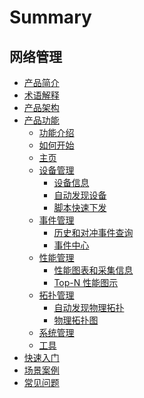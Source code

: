 # Summary

## 网络管理

* [产品简介](README.md)
* [术语解释](术语解释/basic.md)
* [产品架构](产品架构图/arch.md)
* [产品功能]()
    * [功能介绍](功能介绍/Introduction.md)
    * [如何开始](功能介绍/HowToStart.md)
    * [主页](功能介绍/HomePage.md)
    * [设备管理]()
        * [设备信息](功能介绍/EquipmentInformation.md)
        * [自动发现设备](功能介绍/AutomaticDiscoveryEquipment.md)
        * [脚本快速下发](功能介绍/EquipmentOpened.md)
    * [事件管理]()
        * [历史和对冲事件查询](功能介绍/history_event.md)
        * [事件中心](功能介绍/EventCenter.md)
    * [性能管理]()
        * [性能图表和采集信息](功能介绍/PerformanceChart.md)
        * [Top-N 性能图示](功能介绍/Top-N.md)
    * [拓扑管理]()
        * [自动发现物理拓扑](功能介绍/Topology.md)
        * [物理拓扑图](功能介绍/physics.md)
    * [系统管理](功能介绍/SystemManagement.md)
    * [工具](功能介绍/Tool.md)
* [快速入门](快速入门/Guide.md)
* [场景案例](场景案例/scene.md)
* [常见问题](常见问题/FAQ.md)
